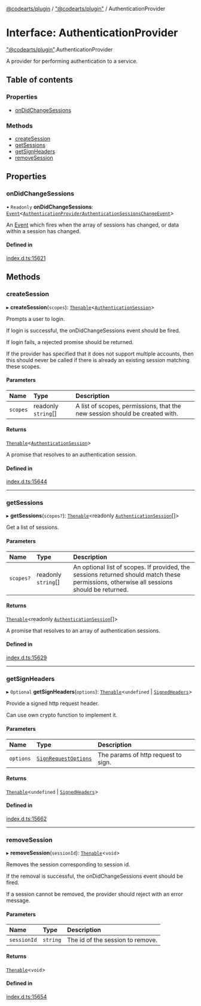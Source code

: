 [@codearts/plugin](../README.md) / ["@codearts/plugin"](../modules/_codearts_plugin_.md) / AuthenticationProvider

# Interface: AuthenticationProvider

["@codearts/plugin"](../modules/_codearts_plugin_.md).AuthenticationProvider

A provider for performing authentication to a service.

## Table of contents

### Properties

- [onDidChangeSessions](codearts_plugin_.AuthenticationProvider.md#ondidchangesessions)

### Methods

- [createSession](codearts_plugin_.AuthenticationProvider.md#createsession)
- [getSessions](codearts_plugin_.AuthenticationProvider.md#getsessions)
- [getSignHeaders](codearts_plugin_.AuthenticationProvider.md#getsignheaders)
- [removeSession](codearts_plugin_.AuthenticationProvider.md#removesession)

## Properties

### onDidChangeSessions

• `Readonly` **onDidChangeSessions**: [`Event`](codearts_plugin_.Event.md)<[`AuthenticationProviderAuthenticationSessionsChangeEvent`](codearts_plugin_.AuthenticationProviderAuthenticationSessionsChangeEvent.md)\>

An [Event](codearts_plugin_.Event.md) which fires when the array of sessions has changed, or data
within a session has changed.

#### Defined in

[index.d.ts:15621](https://github.com/huaweicloud/cloudide-plugin-api/blob/4d28848/index.d.ts#L15621)

## Methods

### createSession

▸ **createSession**(`scopes`): [`Thenable`](Thenable.md)<[`AuthenticationSession`](codearts_plugin_.AuthenticationSession.md)\>

Prompts a user to login.

If login is successful, the onDidChangeSessions event should be fired.

If login fails, a rejected promise should be returned.

If the provider has specified that it does not support multiple accounts,
then this should never be called if there is already an existing session matching these
scopes.

#### Parameters

| Name | Type | Description |
| :------ | :------ | :------ |
| `scopes` | readonly `string`[] | A list of scopes, permissions, that the new session should be created with. |

#### Returns

[`Thenable`](Thenable.md)<[`AuthenticationSession`](codearts_plugin_.AuthenticationSession.md)\>

A promise that resolves to an authentication session.

#### Defined in

[index.d.ts:15644](https://github.com/huaweicloud/cloudide-plugin-api/blob/4d28848/index.d.ts#L15644)

___

### getSessions

▸ **getSessions**(`scopes?`): [`Thenable`](Thenable.md)<readonly [`AuthenticationSession`](codearts_plugin_.AuthenticationSession.md)[]\>

Get a list of sessions.

#### Parameters

| Name | Type | Description |
| :------ | :------ | :------ |
| `scopes?` | readonly `string`[] | An optional list of scopes. If provided, the sessions returned should match these permissions, otherwise all sessions should be returned. |

#### Returns

[`Thenable`](Thenable.md)<readonly [`AuthenticationSession`](codearts_plugin_.AuthenticationSession.md)[]\>

A promise that resolves to an array of authentication sessions.

#### Defined in

[index.d.ts:15629](https://github.com/huaweicloud/cloudide-plugin-api/blob/4d28848/index.d.ts#L15629)

___

### getSignHeaders

▸ `Optional` **getSignHeaders**(`options`): [`Thenable`](Thenable.md)<`undefined` \| [`SignedHeaders`](codearts_plugin_.SignedHeaders.md)\>

Provide a signed http request header.

Can use own crypto function to implement it.

#### Parameters

| Name | Type | Description |
| :------ | :------ | :------ |
| `options` | [`SignRequestOptions`](codearts_plugin_.SignRequestOptions.md) | The params of http request to sign. |

#### Returns

[`Thenable`](Thenable.md)<`undefined` \| [`SignedHeaders`](codearts_plugin_.SignedHeaders.md)\>

#### Defined in

[index.d.ts:15662](https://github.com/huaweicloud/cloudide-plugin-api/blob/4d28848/index.d.ts#L15662)

___

### removeSession

▸ **removeSession**(`sessionId`): [`Thenable`](Thenable.md)<`void`\>

Removes the session corresponding to session id.

If the removal is successful, the onDidChangeSessions event should be fired.

If a session cannot be removed, the provider should reject with an error message.

#### Parameters

| Name | Type | Description |
| :------ | :------ | :------ |
| `sessionId` | `string` | The id of the session to remove. |

#### Returns

[`Thenable`](Thenable.md)<`void`\>

#### Defined in

[index.d.ts:15654](https://github.com/huaweicloud/cloudide-plugin-api/blob/4d28848/index.d.ts#L15654)
